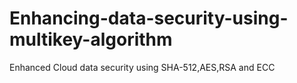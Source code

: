 # Enhancing-data-security-using-multikey-algorithm
Enhanced Cloud data security using SHA-512,AES,RSA and ECC
